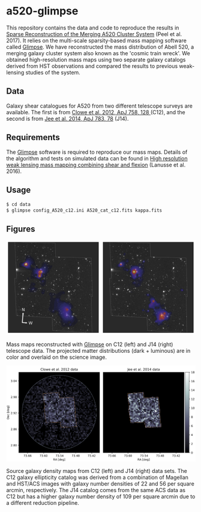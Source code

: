 # a520-glimpse

This repository contains the data and code to reproduce the results in [Sparse Reconstruction of the Merging A520 Cluster System](https://iopscience.iop.org/article/10.3847/1538-4357/aa850d/meta) (Peel et al. 2017). It relies on the multi-scale sparsity-based mass mapping software called [Glimpse](https://github.com/CosmoStat/Glimpse). We have reconstructed the mass distribution of Abell 520, a merging galaxy cluster system also known as the 'cosmic train wreck'.  We obtained high-resolution mass maps using two separate galaxy catalogs derived from HST observations and compared the results to previous weak-lensing studies of the system.

## Data

Galaxy shear catalogues for A520 from two different telescope surveys are available. The first is from [Clowe et al. 2012, ApJ 758, 128 ](https://iopscience.iop.org/article/10.1088/0004-637X/758/2/128/meta) (C12), and the second is from [Jee et al. 2014, ApJ 783, 78](https://iopscience.iop.org/article/10.1088/0004-637X/783/2/78/meta) (J14).

## Requirements

The [Glimpse](https://github.com/CosmoStat/Glimpse) software is required to reproduce our mass maps. Details of the algorithm and tests on simulated data can be found in [High resolution weak lensing mass mapping combining shear and flexion](https://www.aanda.org/articles/aa/abs/2016/07/aa28278-16/aa28278-16.html) (Lanusse et al. 2016).

## Usage

```shell
$ cd data
$ glimpse config_A520_c12.ini A520_cat_c12.fits kappa.fits
```

## Figures
<div style="text-align:center"><img src="https://github.com/austinpeel/a520-glimpse/blob/master/figures/a520_glimpse_maps.png" alt="glimpse_maps" width="750"/></div>

Mass maps reconstructed with [Glimpse](https://github.com/CosmoStat/Glimpse) on C12 (left) and J14 (right) telescope data. The projected matter distributions (dark + luminous) are in color and overlaid on the science image.

<img src="https://github.com/austinpeel/a520-glimpse/blob/master/figures/a520_source_density.png" alt="source_density" width="800"/>

Source galaxy density maps from C12 (left) and J14 (right) data sets. The C12 galaxy ellipticity catalog was derived from a combination of Magellan and HST/ACS images with galaxy number densities of 22 and 56 per square arcmin, respectively. The J14 catalog comes from the same ACS data as C12 but has a higher galaxy number density of 109 per square arcmin due to a different reduction pipeline.
